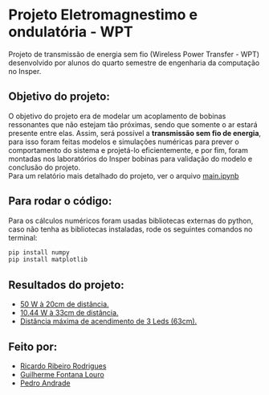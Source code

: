 # Projeto Eletromagnestimo e ondulatória - WPT
Projeto de transmissão de energia sem fio (Wireless Power Transfer - WPT) desenvolvido por alunos do quarto semestre de engenharia da computação no Insper.

## Objetivo do projeto:
O objetivo do projeto era de modelar um acoplamento de bobinas ressonantes que não estejam tão próximas, sendo que somente o ar estará presente
entre elas. Assim, será possível a **transmissão sem fio de energia**, para isso foram feitas modelos e simulações numéricas para prever o comportamento do sistema e projetá-lo eficientemente, e por fim, foram montadas nos laboratórios do Insper bobinas para validação do modelo e conclusão do projeto.   
Para um relatório mais detalhado do projeto, ver o arquivo [main.ipynb](https://github.com/RicardoRibeiroRodrigues/Projeto-Eletromag/blob/main/main.ipynb)


## Para rodar o código:
Para os cálculos numéricos foram usadas bibliotecas externas do python, caso não tenha as bibliotecas instaladas, rode os seguintes comandos no terminal:
```cmd
pip install numpy
pip install matplotlib
```

## Resultados do projeto:
- [50 W à 20cm de distância.](https://www.youtube.com/watch?v=jJEfETpH_lY)
- [10.44 W à 33cm de distância.](https://www.youtube.com/watch?v=NGXswR7GArU)
- [Distância máxima de acendimento de 3 Leds (63cm).](https://github.com/RicardoRibeiroRodrigues/Projeto-Eletromag/blob/main/imgs/LedsAcesos63cm.jpg)

## Feito por:
- [Ricardo Ribeiro Rodrigues](https://github.com/RicardoRibeiroRodrigues)
- [Guilherme Fontana Louro](https://github.com/guifl2001)
- [Pedro Andrade](https://github.com/Pedro2712)
